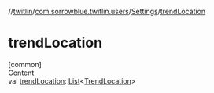 //[twitlin](../../index.md)/[com.sorrowblue.twitlin.users](../index.md)/[Settings](index.md)/[trendLocation](trend-location.md)



# trendLocation  
[common]  
Content  
val [trendLocation](trend-location.md): [List](https://kotlinlang.org/api/latest/jvm/stdlib/kotlin.collections/-list/index.html)<[TrendLocation](../../com.sorrowblue.twitlin.objects/-trend-location/index.md)>  



